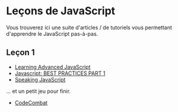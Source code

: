 # Leçons de JavaScript

Vous trouverez ici une suite d'articles / de tutoriels vous permettant d'apprendre le JavaScript pas-à-pas.

## Leçon 1

- [Learning Advanced JavaScript](http://ejohn.org/apps/learn/)
- [Javascript: BEST PRACTICES PART 1](http://www.thinkful.com/learn/javascript-best-practices-1/)
- [Speaking JavaScript](http://speakingjs.com/es5/)

... et un petit jeu pour finir.

- [CodeCombat](https://codecombat.com/)
